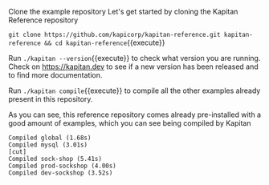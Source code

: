  Clone the example repository
Let's get started by cloning the Kapitan Reference repository

`git clone https://github.com/kapicorp/kapitan-reference.git kapitan-reference && cd kapitan-reference`{{execute}}

Run `./kapitan --version`{{execute}} to check what version you are running. Check on https://kapitan.dev to see if a new version has been released and to find more documentation.

Run `./kapitan compile`{{execute}} to compile all the other examples already present in this repository.

As you can see, this reference repository comes already pre-installed with a good amount of examples, which you can see being compiled by Kapitan

```
Compiled global (1.68s)
Compiled mysql (3.01s)
[cut]
Compiled sock-shop (5.41s)
Compiled prod-sockshop (4.00s)
Compiled dev-sockshop (3.52s)
```